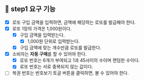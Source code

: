 ## **🎯 step1 요구 기능**

- [x] 로또 구입 금액을 입력하면, 금액에 해당하는 로또를 발급해야 한다.
- [x] 로또 1장의 가격은 1,000원이다.
  - [x] 구입 금액을 입력받는다.
    - [x] 1,000원 단위로 입력받는다.
  - [x] 구입 금액에 맞는 개수만큼 로또를 발급한다.
- [x] 소비자는 **자동 구매**를 할 수 있어야 한다.
  - [x] 로또 번호는 6개가 부여되고 1과 45사이의 수이며 랜덤한 수이다.
  - [x] 로또 번호는 서로 중복되지 않는 값이다.
- [ ] 복권 번호는 번호보기 토글 버튼을 클릭하면, 볼 수 있어야 한다.
